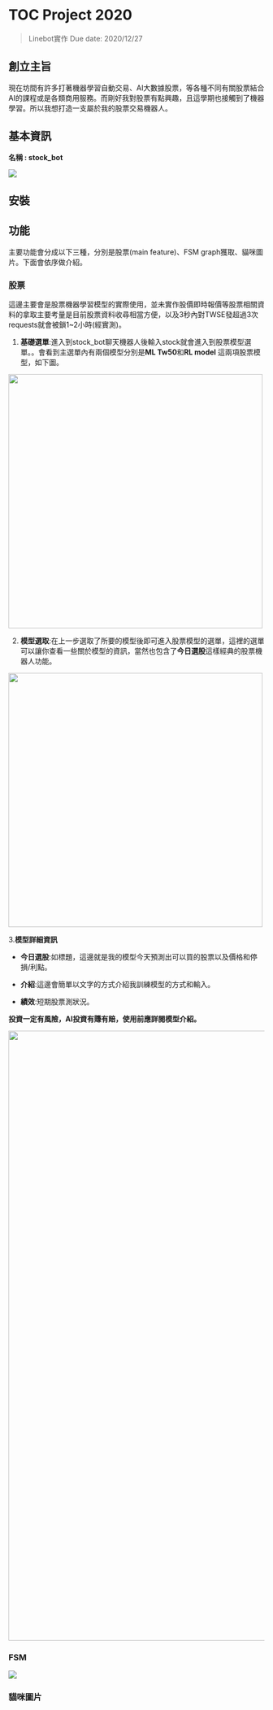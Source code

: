 # TOC Project 2020
> Linebot實作
> Due date: 2020/12/27

## 創立主旨
現在坊間有許多打著機器學習自動交易、AI大數據股票，等各種不同有關股票結合AI的課程或是各類商用服務。而剛好我對股票有點興趣，且這學期也接觸到了機器學習。所以我想打造一支屬於我的股票交易機器人。


## 基本資訊
**名稱 : stock_bot**

![](https://i.imgur.com/2MEEs7T.gif)

## 安裝

## 功能
主要功能會分成以下三種，分別是股票(main feature)、FSM graph獲取、貓咪圖片。下面會依序做介紹。
### 股票
這邊主要會是股票機器學習模型的實際使用，並未實作股價即時報價等股票相關資料的拿取主要考量是目前股票資料收尋相當方便，以及3秒內對TWSE發超過3次requests就會被鎖1~2小時(經實測)。

1. **基礎選單**:進入到stock_bot聊天機器人後輸入stock就會進入到股票模型選單。。會看到主選單內有兩個模型分別是**ML Tw50**和**RL model** 這兩項股票模型，如下圖。

<img src='https://imgur.com/rXHVgme.jpg' width='500'>

2. **模型選取**:在上一步選取了所要的模型後即可進入股票模型的選單，這裡的選單可以讓你查看一些關於模型的資訊，當然也包含了**今日選股**這樣經典的股票機器人功能。

<img src='https://imgur.com/ZchJHVU.jpg' width='500'>

3.**模型詳細資訊**
- **今日選股**:如標題，這邊就是我的模型今天預測出可以買的股票以及價格和停損/利點。


- **介紹**:這邊會簡單以文字的方式介紹我訓練模型的方式和輸入。
- **績效**:短期股票測狀況。

**投資一定有風險，AI投資有賺有賠，使用前應詳閱模型介紹。**

<img src='https://imgur.com/qbhDvlI.jpg' width='1200'>

### FSM

<img src='https://i.imgur.com/QiLXZJq.jpg'>

### 貓咪圖片
